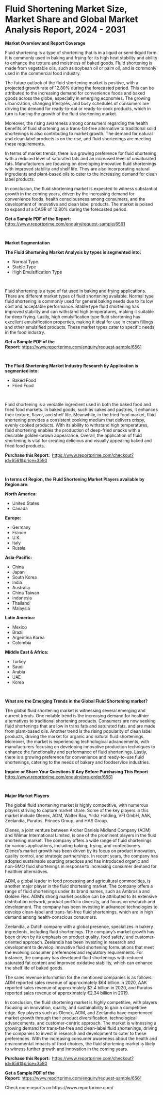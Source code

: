 <p><h1>Fluid Shortening Market Size, Market Share and Global Market Analysis Report, 2024 - 2031</h1></p><p><strong>Market Overview and Report Coverage</strong></p>
<p><p>Fluid shortening is a type of shortening that is in a liquid or semi-liquid form. It is commonly used in baking and frying for its high heat stability and ability to enhance the texture and moistness of baked goods. Fluid shortening is made from vegetable oils, such as soybean oil or palm oil, and is commonly used in the commercial food industry.</p><p>The future outlook of the fluid shortening market is positive, with a projected growth rate of 12.80% during the forecasted period. This can be attributed to the increasing demand for convenience foods and baked goods across the globe, especially in emerging economies. The growing urbanization, changing lifestyles, and busy schedules of consumers are driving the demand for ready-to-eat or ready-to-cook products, which in turn is fueling the growth of the fluid shortening market.</p><p>Moreover, the rising awareness among consumers regarding the health benefits of fluid shortening as a trans-fat-free alternative to traditional solid shortenings is also contributing to market growth. The demand for natural and clean label products is on the rise, and fluid shortenings are meeting these requirements.</p><p>In terms of market trends, there is a growing preference for fluid shortening with a reduced level of saturated fats and an increased level of unsaturated fats. Manufacturers are focusing on developing innovative fluid shortenings with improved stability and shelf life. They are also incorporating natural ingredients and plant-based oils to cater to the increasing demand for clean label products.</p><p>In conclusion, the fluid shortening market is expected to witness substantial growth in the coming years, driven by the increasing demand for convenience foods, health consciousness among consumers, and the development of innovative and clean label products. The market is poised to expand at a CAGR of 12.80% during the forecasted period.</p></p>
<p><strong>Get a Sample PDF of the Report:</strong> <a href="https://www.reportprime.com/enquiry/request-sample/6561">https://www.reportprime.com/enquiry/request-sample/6561</a></p>
<p>&nbsp;</p>
<p><strong>Market Segmentation</strong></p>
<p><strong>The Fluid Shortening Market Analysis by types is segmented into:</strong></p>
<p><ul><li>Normal Type</li><li>Stable Type</li><li>High Emulsification Type</li></ul></p>
<p>&nbsp;</p>
<p><p>Fluid shortening is a type of fat used in baking and frying applications. There are different market types of fluid shortening available. Normal type fluid shortening is commonly used for general baking needs due to its low cost and acceptable performance. Stable type fluid shortening has improved stability and can withstand high temperatures, making it suitable for deep frying. Lastly, high emulsification type fluid shortening has excellent emulsification properties, making it ideal for use in cream fillings and other emulsified products. These market types cater to specific needs in the food industry.</p></p>
<p><strong>Get a Sample PDF of the Report:</strong>&nbsp;<a href="https://www.reportprime.com/enquiry/request-sample/6561">https://www.reportprime.com/enquiry/request-sample/6561</a></p>
<p>&nbsp;</p>
<p><strong>The Fluid Shortening Market Industry Research by Application is segmented into:</strong></p>
<p><ul><li>Baked Food</li><li>Fried Food</li></ul></p>
<p>&nbsp;</p>
<p><p>Fluid shortening is a versatile ingredient used in both the baked food and fried food markets. In baked goods, such as cakes and pastries, it enhances their texture, flavor, and shelf life. Meanwhile, in the fried food market, fluid shortening provides a consistent cooking medium that delivers crispy, evenly cooked products. With its ability to withstand high temperatures, fluid shortening enables the production of deep-fried snacks with a desirable golden-brown appearance. Overall, the application of fluid shortening is vital for creating delicious and visually appealing baked and fried food products.</p></p>
<p><strong>Purchase this Report:</strong>&nbsp; <a href="https://www.reportprime.com/checkout?id=6561&price=3590">https://www.reportprime.com/checkout?id=6561&price=3590</a></p>
<p>&nbsp;</p>
<p><strong>In terms of Region, the Fluid Shortening Market Players available by Region are:</strong></p>
<p>
    <p> <strong> North America: </strong>
        <ul>
            <li>United States</li>
            <li>Canada</li>
        </ul>
        </p> 
    <p> <strong> Europe: </strong>
        <ul>
            <li>Germany</li>
            <li>France</li>
            <li>U.K.</li>
            <li>Italy</li>
            <li>Russia</li>
        </ul>
        </p> 
    <p> <strong> Asia-Pacific: </strong>
        <ul>
            <li>China</li>
            <li>Japan</li>
            <li>South Korea</li>
            <li>India</li>
            <li>Australia</li>
            <li>China Taiwan</li>
            <li>Indonesia</li>
            <li>Thailand</li>
            <li>Malaysia</li>
        </ul>
        </p> 
    <p> <strong> Latin America: </strong>
        <ul>
            <li>Mexico</li>
            <li>Brazil</li>
            <li>Argentina Korea</li>
            <li>Colombia</li>
        </ul>
        </p> 
    <p> <strong> Middle East & Africa: </strong>
        <ul>
            <li>Turkey</li>
            <li>Saudi</li>
            <li>Arabia</li>
            <li>UAE</li>
            <li>Korea</li>
        </ul>
    </p>
    </p>
<p>&nbsp;</p>
<p><strong>What are the Emerging Trends in the Global Fluid Shortening market?</strong></p>
<p><p>The global fluid shortening market is witnessing several emerging and current trends. One notable trend is the increasing demand for healthier alternatives to traditional shortening products. Consumers are now seeking fluid shortenings that are low in trans fats and saturated fats, and are made from plant-based oils. Another trend is the rising popularity of clean label products, driving the market for organic and natural fluid shortenings. Moreover, the market is experiencing technological advancements, with manufacturers focusing on developing innovative production techniques to enhance the functionality and performance of fluid shortenings. Lastly, there is a growing preference for convenience and ready-to-use fluid shortenings, catering to the needs of bakery and foodservice industries.</p></p>
<p><strong>Inquire or Share Your Questions If Any Before Purchasing This Report</strong>- <a href="https://www.reportprime.com/enquiry/pre-order/6561">https://www.reportprime.com/enquiry/pre-order/6561</a></p>
<p>&nbsp;</p>
<p><strong>Major Market Players</strong></p>
<p><p>The global fluid shortening market is highly competitive, with numerous players striving to capture market share. Some of the key players in this market include Olenex, ADM, Walter Rau, Yıldız Holding, VFI GmbH, AAK, Zeelandia, Puratos, Princes Group, and HAS Group.</p><p>Olenex, a joint venture between Archer Daniels Midland Company (ADM) and Wilmar International Limited, is one of the prominent players in the fluid shortening market. The company offers a wide range of fluid shortenings for various applications, including baking, frying, and confectionery. Olenex’s market growth has been driven by its focus on product innovation, quality control, and strategic partnerships. In recent years, the company has adopted sustainable sourcing practices and has introduced organic and non-GMO fluid shortenings in response to increasing consumer demand for healthier alternatives.</p><p>ADM, a global leader in food processing and agricultural commodities, is another major player in the fluid shortening market. The company offers a range of fluid shortenings under its brand names, such as Ambrosia and Golden Flex. ADM’s strong market position can be attributed to its extensive distribution network, product portfolio diversity, and focus on research and development. The company has been investing in advanced technologies to develop clean-label and trans-fat-free fluid shortenings, which are in high demand among health-conscious consumers.</p><p>Zeelandia, a Dutch company with a global presence, specializes in bakery ingredients, including fluid shortenings. The company’s market growth has been driven by its emphasis on product quality, food safety, and customer-oriented approach. Zeelandia has been investing in research and development to develop innovative fluid shortening formulations that meet the evolving consumer preferences and regulatory requirements. For instance, the company has developed fluid shortenings with reduced saturated fat content and improved oxidative stability, which can enhance the shelf life of baked goods.</p><p>The sales revenue information for the mentioned companies is as follows: ADM reported sales revenue of approximately $64 billion in 2020, AAK reported sales revenue of approximately $2.4 billion in 2020, and Puratos reported sales revenue of approximately €2.34 billion in 2019.</p><p>In conclusion, the fluid shortening market is highly competitive, with players focusing on innovation, quality, and sustainability to gain a competitive edge. Key players such as Olenex, ADM, and Zeelandia have experienced market growth through their product diversification, technological advancements, and customer-centric approach. The market is witnessing a growing demand for trans-fat-free and clean-label fluid shortenings, driving the companies to invest in research and development to cater to these preferences. With the increasing consumer awareness about the health and environmental impacts of food choices, the fluid shortening market is likely to witness further growth and innovation in the coming years.</p></p>
<p><strong>Purchase this Report:</strong>&nbsp;&nbsp;<a href="https://www.reportprime.com/checkout?id=6561&price=3590">https://www.reportprime.com/checkout?id=6561&price=3590</a></p>
<p></p>
<p><strong>Get a Sample PDF of the Report:</strong>&nbsp;<a href="https://www.reportprime.com/enquiry/request-sample/6561">https://www.reportprime.com/enquiry/request-sample/6561</a></p>
<p>Check more reports on https://www.reportprime.com/</p>